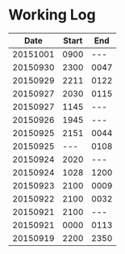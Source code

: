 # Working Log

|Date|Start|End|
|----|-----|---|
|20151001|0900|---|
|20150930|2300|0047|
|20150929|2211|0122|
|20150927|2030|0115|
|20150927|1145|---|
|20150926|1945|---|
|20150925|2151|0044|
|20150925|---|0108|
|20150924|2020|---|
|20150924|1028|1200|
|20150923|2100|0009|
|20150922|2100|0032|
|20150921|2100|---|
|20150921|0000|0113|
|20150919|2200|2350|

